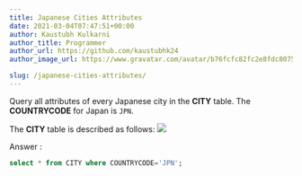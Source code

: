 ```yaml
---
title: Japanese Cities Attributes
date: 2021-03-04T07:47:51+00:00
author: Kaustubh Kulkarni
author_title: Programmer
author_url: https://github.com/kaustubhk24
author_image_url: https://www.gravatar.com/avatar/b76fcfc82fc2e8fdc8075636f1735f61?s=200

slug: /japanese-cities-attributes/
---
```

Query all attributes of every Japanese city in the **CITY** table. The **COUNTRYCODE** for Japan is `JPN`.

The **CITY** table is described as follows: 
![](https://s3.amazonaws.com/hr-challenge-images/8137/1449729804-f21d187d0f-CITY.jpg) 

Answer :

```sql title="SQL"
select * from CITY where COUNTRYCODE='JPN';
```